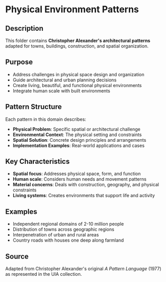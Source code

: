 # Physical Environment Patterns

## Description
This folder contains **Christopher Alexander's architectural patterns** adapted for towns, buildings, construction, and spatial organization.

## Purpose
- Address challenges in physical space design and organization
- Guide architectural and urban planning decisions
- Create living, beautiful, and functional physical environments
- Integrate human scale with built environments

## Pattern Structure
Each pattern in this domain describes:
- **Physical Problem**: Specific spatial or architectural challenge
- **Environmental Context**: The physical setting and constraints
- **Spatial Solution**: Concrete design principles and arrangements
- **Implementation Examples**: Real-world applications and cases

## Key Characteristics
- **Spatial focus**: Addresses physical space, form, and function
- **Human scale**: Considers human needs and movement patterns
- **Material concerns**: Deals with construction, geography, and physical constraints
- **Living systems**: Creates environments that support life and activity

## Examples
- Independent regional domains of 2-10 million people
- Distribution of towns across geographic regions
- Interpenetration of urban and rural areas
- Country roads with houses one deep along farmland

## Source
Adapted from Christopher Alexander's original *A Pattern Language* (1977) as represented in the UIA collection.